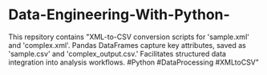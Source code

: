 # Data-Engineering-With-Python-
This repsitory contains "XML-to-CSV conversion scripts for 'sample.xml' and 'complex.xml'. Pandas DataFrames capture key attributes, saved as 'sample.csv' and 'complex_output.csv.' Facilitates structured data integration into analysis workflows. #Python #DataProcessing #XMLtoCSV"
